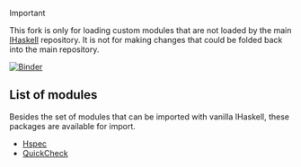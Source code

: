 > [!IMPORTANT]
> This fork is only for loading custom modules that are not loaded by the main [IHaskell](https://github.com/IHaskell/IHaskell) repository.
> It is not for making changes that could be folded back into the main repository.

[![Binder](https://mybinder.org/badge_logo.svg)](https://mybinder.org/v2/gh/chungyc/ihaskell/custom)

## List of modules

Besides the set of modules that can be imported with vanilla IHaskell,
these packages are available for import.

*   [Hspec](https://hspec.github.io/)
*   [QuickCheck](https://hackage.haskell.org/package/QuickCheck)
